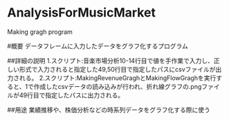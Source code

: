 # AnalysisForMusicMarket
Making gragh program

#概要
データフレームに入力したデータをグラフ化するプログラム

##詳細の説明
1.スクリプト:音楽市場分析10-14行目で値を手作業で入力し、正しい形式で入力されると指定した49,50行目で指定したパスにcsvファイルが出力される。
2.スクリプト:MakingRevenueGraghとMakingFlowGraghを実行すると、1で作成したcsvデータの読み込みが行われ、折れ線グラフの.pngファイルが49行目で指定したパスに出力される。

##用途
業績推移や、株価分析などの時系列データをグラフ化する際に使う
